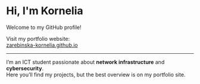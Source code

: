 # Hi, I'm Kornelia   
Welcome to my GitHub profile!  

Visit my portfolio website:  
[zarebinska-kornelia.github.io](https://zarebinska-kornelia.github.io)

---
I’m an ICT student passionate about **network infrastructure** and **cybersecurity**.  
Here you’ll find my projects, but the best overview is on my portfolio site.  
